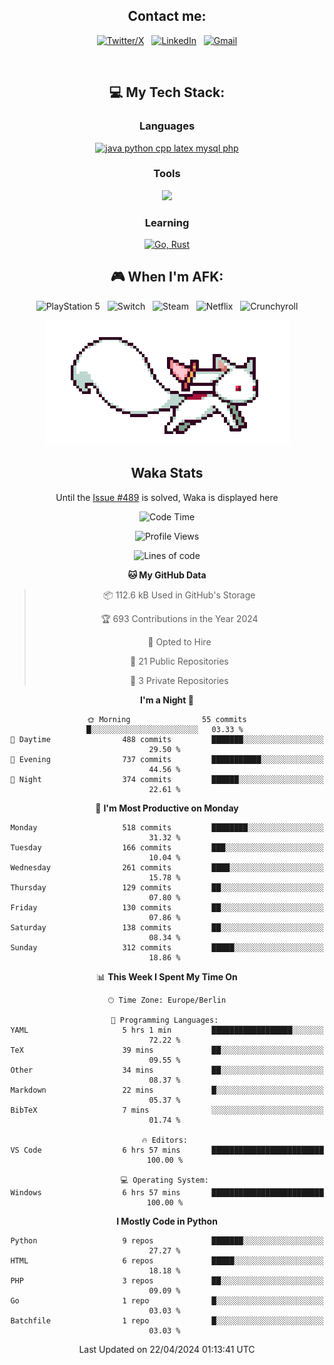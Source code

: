 <div align="center">

## Contact me:

[![Twitter/X](https://skillicons.dev/icons?i=twitter)](https://twitter.com/erikskopp) &nbsp;
[![LinkedIn](https://skillicons.dev/icons?i=linkedin)](www.linkedin.com/in/erik-skopp) &nbsp;
[![Gmail](https://skillicons.dev/icons?i=gmail)](mailto:skopp.erik@gmail.com)

<div align="center">
<br>

## 💻 My Tech Stack:

### Languages

[![java python cpp latex mysql php](https://skillicons.dev/icons?i=java,python,cpp,latex,mysql,php)](https://skillicons.dev)

### Tools

[![](https://skillicons.dev/icons?i=matlab,azure,bash,git,github,vscode)](https://skillicons.dev)

### Learning

[![Go, Rust](https://skillicons.dev/icons?i=go,rust)](https://skillicons.dev)

<!--
## 🏆 My Stats:

<p>
    <img height=175 alt="GitHub Stats" src="https://github-readme-stats.vercel.app/api?username=eskopp&show_icons=true&count_private=true&theme=dark" />&nbsp;&nbsp;
    <br><br>
    <img height=175 alt="Most Used Languages" src="https://github-readme-stats.vercel.app/api/top-langs/?username=eskopp&layout=compact&theme=dark" />&nbsp;&nbsp;
</p>
-->

## 🎮 When I'm AFK:

![PlayStation 5](https://img.shields.io/badge/Playstation%205-003791?style=for-the-badge&logo=playstation-5&logoColor=white) &nbsp;
![Switch](https://img.shields.io/badge/Switch-E60012?style=for-the-badge&logo=nintendo-switch&logoColor=white) &nbsp;
![Steam](https://img.shields.io/badge/steam-%23000000.svg?style=for-the-badge&logo=steam&logoColor=white) &nbsp;
![Netflix](https://img.shields.io/badge/Netflix-E50914?style=for-the-badge&logo=netflix&logoColor=white) &nbsp;
![Crunchyroll](https://img.shields.io/badge/Crunchyroll-F47521?style=for-the-badge&logo=crunchyroll&logoColor=white)



<center>
<img src="kyubey.gif" alt="Alt-Text" title="" >


## Waka Stats

<!-- You can view all stats here: [Waka-Stats](./Waka.md)--> 
  Until the [Issue #489](https://github.com/anmol098/waka-readme-stats/issues/499) is solved, Waka is displayed here 



<!--START_SECTION:waka-->
![Code Time](http://img.shields.io/badge/Code%20Time-78%20hrs%2039%20mins-blue)

![Profile Views](http://img.shields.io/badge/Profile%20Views-0-blue)

![Lines of code](https://img.shields.io/badge/From%20Hello%20World%20I%27ve%20Written-645.5%20thousand%20lines%20of%20code-blue)

**🐱 My GitHub Data** 

> 📦 112.6 kB Used in GitHub's Storage 
 > 
> 🏆 693 Contributions in the Year 2024
 > 
> 💼 Opted to Hire
 > 
> 📜 21 Public Repositories 
 > 
> 🔑 3 Private Repositories 
 > 
**I'm a Night 🦉** 

```text
🌞 Morning                55 commits          █░░░░░░░░░░░░░░░░░░░░░░░░   03.33 % 
🌆 Daytime                488 commits         ███████░░░░░░░░░░░░░░░░░░   29.50 % 
🌃 Evening                737 commits         ███████████░░░░░░░░░░░░░░   44.56 % 
🌙 Night                  374 commits         ██████░░░░░░░░░░░░░░░░░░░   22.61 % 
```
📅 **I'm Most Productive on Monday** 

```text
Monday                   518 commits         ████████░░░░░░░░░░░░░░░░░   31.32 % 
Tuesday                  166 commits         ███░░░░░░░░░░░░░░░░░░░░░░   10.04 % 
Wednesday                261 commits         ████░░░░░░░░░░░░░░░░░░░░░   15.78 % 
Thursday                 129 commits         ██░░░░░░░░░░░░░░░░░░░░░░░   07.80 % 
Friday                   130 commits         ██░░░░░░░░░░░░░░░░░░░░░░░   07.86 % 
Saturday                 138 commits         ██░░░░░░░░░░░░░░░░░░░░░░░   08.34 % 
Sunday                   312 commits         █████░░░░░░░░░░░░░░░░░░░░   18.86 % 
```


📊 **This Week I Spent My Time On** 

```text
🕑︎ Time Zone: Europe/Berlin

💬 Programming Languages: 
YAML                     5 hrs 1 min         ██████████████████░░░░░░░   72.22 % 
TeX                      39 mins             ██░░░░░░░░░░░░░░░░░░░░░░░   09.55 % 
Other                    34 mins             ██░░░░░░░░░░░░░░░░░░░░░░░   08.37 % 
Markdown                 22 mins             █░░░░░░░░░░░░░░░░░░░░░░░░   05.37 % 
BibTeX                   7 mins              ░░░░░░░░░░░░░░░░░░░░░░░░░   01.74 % 

🔥 Editors: 
VS Code                  6 hrs 57 mins       █████████████████████████   100.00 % 

💻 Operating System: 
Windows                  6 hrs 57 mins       █████████████████████████   100.00 % 
```

**I Mostly Code in Python** 

```text
Python                   9 repos             ███████░░░░░░░░░░░░░░░░░░   27.27 % 
HTML                     6 repos             █████░░░░░░░░░░░░░░░░░░░░   18.18 % 
PHP                      3 repos             ██░░░░░░░░░░░░░░░░░░░░░░░   09.09 % 
Go                       1 repo              █░░░░░░░░░░░░░░░░░░░░░░░░   03.03 % 
Batchfile                1 repo              █░░░░░░░░░░░░░░░░░░░░░░░░   03.03 % 
```




 Last Updated on 22/04/2024 01:13:41 UTC
<!--END_SECTION:waka-->


</center>
</div>

